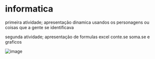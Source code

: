 # informatica

primeira atividade; apresentação dinamica usandos os personagens ou coisas que a gente se identificava 

segunda atividade; apresentação de formulas excel conte.se soma.se e graficos 

![image](https://github.com/user-attachments/assets/0efe4621-ff08-41e2-91dd-94f95c745641)

